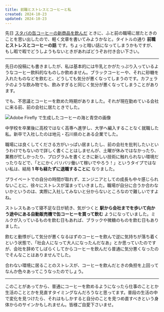 ```yaml
---
title: 前職とストレスとコーヒーと私
created: 2024-10-23
updated: 2024-10-23
---
```


先日 [スタバの缶コーヒーの新商品を飲んだ](/blog/20241017/) ときに、ふと前の職場に居たときのことを思い出したので、軽く文章を書いてみようかなと。タイトルの通り **前職とストレスとコーヒーの話** です。ちょっと暗い話になってしまうかもですが、もし暇で暇でどうしようもないときがあればどうぞお付き合い下さい。

---

先日の投稿にも書きましたが、私は基本的には牛乳とかがたっぷり入っているようなコーヒー飲料的なものしか飲めません。ブラックコーヒーや、それに砂糖を入れたものなどを飲むと、どうしても気分が悪くなってしまうのです。カフェラテのような飲み物でも、飲みすぎると同じく気分が悪くなってしまうことがあります。

でも、不思議とコーヒーを飲めた時期がありました。それが現在勤めている会社に来る前、前の会社に居たときでした。

![Adobe Firefly で生成したコーヒーの海と青空の画像](750ed727-45c7-423e-de7e-6570dd851500)

中学校を卒業後に高校ではなく高専へ進学し、大学へ編入することなく就職した私。新卒で入社したのは地元・石川県のとある企業でした。

職場には良くしてくださる方がいっぱい居ましたし、前の会社を批判したいというわけでもないので詳しく書くことはしませんが、土曜が休みではなかったり、業務が忙しかったり、プログラムを書くときに新しい技術に触れられない環境だったりなどで、「とにかくバリバリ働いて稼いでやろう！」というタイプではない私は、結局 **1 年も経たずに退職することに** なりました。

プライベートでの自分の時間が取れず、エンジニアとしての成長も中々感じられないことに、徐々にストレスが溜まっていきました。職場が自分に合うか合わないかというのは、実際に入社してみないと分からないところなので難しいですよね。

ストレスもあって寝不足な日が続き、気がつくと **駅から会社までを歩いて向かう途中にある自動販売機で缶コーヒーを買って飲む** ようになっていました。ミルクが入っているものを飲む日もあれば、ブラックや微糖のものを飲む日もありました。

飲むと動悸がして気分が悪くなるはずのコーヒーを飲んで逆に気持ちが落ち着くという状態で、「社会人になって大人になったんだなあ」とか思っていたのですが、会社を辞めてしばらくしてからコーヒーを飲んだら普通に気分悪くなったのでそんなことはありませんでした。

合わない環境に居ることのストレスが、コーヒーを飲んだときの負担を上回ってなんか色々あってこうなったのでしょう。

---

このことがあってから、普通にコーヒーを飲めるようになったら仕事のこととか生活のこととかを見直すタイミングなんだろうなと思ってます。普段の生活の中で変化を見つけたら、それはもしかすると自分のことを見つめ直すべきという身体からのサインかもしれません。皆様ご自愛下さいませ。
